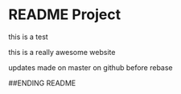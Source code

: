 # README Project

this is a test

this is a really awesome website

updates made on master on github before rebase

##ENDING README
